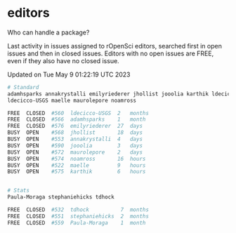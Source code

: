 # editors

Who can handle a package?

Last activity in issues assigned to rOpenSci editors, searched first in open
issues and then in closed issues. Editors with no open issues are FREE, even if
they also have no closed issue.


Updated on Tue May 9 01:22:19 UTC 2023

```bash
# Standard
adamhsparks annakrystalli emilyriederer jhollist jooolia karthik ldecicco
ldecicco-USGS maelle maurolepore noamross

FREE  CLOSED  #560  ldecicco-USGS  2   months
FREE  CLOSED  #566  adamhsparks    1   month
FREE  CLOSED  #576  emilyriederer  27  days
BUSY  OPEN    #568  jhollist       18  days
BUSY  OPEN    #553  annakrystalli  4   days
BUSY  OPEN    #590  jooolia        3   days
BUSY  OPEN    #572  maurolepore    2   days
BUSY  OPEN    #574  noamross       16  hours
BUSY  OPEN    #522  maelle         9   hours
BUSY  OPEN    #575  karthik        6   hours


# Stats
Paula-Moraga stephaniehicks tdhock

FREE  CLOSED  #532  tdhock          7  months
FREE  CLOSED  #551  stephaniehicks  2  months
FREE  CLOSED  #559  Paula-Moraga    1  month
```

